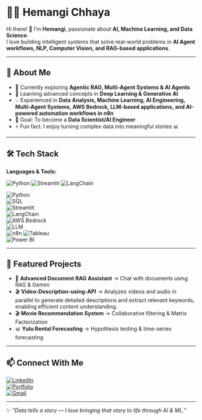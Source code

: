 # 👩‍💻 Hemangi Chhaya  

Hi there! 👋 I’m **Hemangi**, passionate about **AI, Machine Learning, and Data Science**.  
I love building intelligent systems that solve real-world problems in **AI Agent workflows, NLP, Computer Vision, and RAG-based applications**.  

---

## 🚀 About Me  
- 🔭 Currently exploring **Agentic RAG, Multi-Agent Systems & AI Agents**  
- 🌱 Learning advanced concepts in **Deep Learning & Generative AI**  
- 💡 Experienced in **Data Analysis, Machine Learning, AI Engineering, Multi-Agent Systems, AWS Bedrock, LLM-based applications, and AI-powered automation workflows in n8n**  
- 🎯 Goal: To become a **Data Scientist/AI Engineer**  
- ⚡ Fun fact: I enjoy turning complex data into meaningful stories 📊  

---

## 🛠️ Tech Stack  
**Languages & Tools:**  

![Python](https://img.shields.io/badge/python-v3.11+-blue.svg)
![Streamlit](https://img.shields.io/badge/streamlit-v1.32+-red.svg)
![LangChain](https://img.shields.io/badge/langchain-latest-green.svg)

![Python](https://img.shields.io/badge/Python-blue?logo=python&logoColor=white)  
![SQL](https://img.shields.io/badge/SQL-orange?logo=mysql&logoColor=white)  
![Streamlit](https://img.shields.io/badge/Streamlit-red?logo=streamlit&logoColor=white)  
![LangChain](https://img.shields.io/badge/LangChain-green)  
![AWS Bedrock](https://img.shields.io/badge/AWS_Bedrock-orange?logo=amazon-aws&logoColor=white)  
![LLM](https://img.shields.io/badge/LLM-Generative_AI-purple)  
![n8n](https://img.shields.io/badge/n8n-red) 
![Tableau](https://img.shields.io/badge/Tableau-blue?logo=tableau&logoColor=white)  
![Power BI](https://img.shields.io/badge/PowerBI-yellow?logo=powerbi&logoColor=black)   

---

## 🌟 Featured Projects  
- 📄 **Advanced Document RAG Assistant** → Chat with documents using RAG & Gemini
- 🎬 **Video-Description-using-API** → Analyzes videos and audio in parallel to generate detailed descriptions and extract relevant keywords, enabling efficient content understanding.
- 🎬 **Movie Recommendation System** → Collaborative filtering & Matrix Factorization  
- 📊 **Yulu Rental Forecasting** → Hypothesis testing & time-series forecasting  

---

## 📫 Connect With Me  
[![LinkedIn](https://img.shields.io/badge/LinkedIn-blue?logo=linkedin&logoColor=white)](https://www.linkedin.com/in/hemangi-chhaya-484b031b7/)  
[![Portfolio](https://img.shields.io/badge/Portfolio-black?logo=github&logoColor=white)](https://github.com/hemangichhaya)  
[![Gmail](https://img.shields.io/badge/Gmail-red?logo=gmail&logoColor=white)](mailto:Hemangichhaya35@gmail.com)  

---

✨ *“Data tells a story — I love bringing that story to life through AI & ML.”*  
